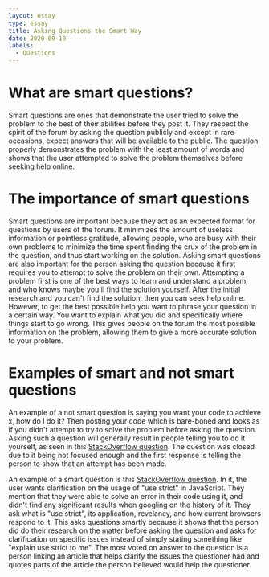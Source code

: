 ```yaml
---
layout: essay
type: essay
title: Asking Questions the Smart Way
date: 2020-09-10
labels:
  - Questions
---
```


# What are smart questions?
Smart questions are ones that demonstrate the user tried to solve the problem to the best of their abilities before they post it. They respect the spirit of the forum by asking the question publicly and except in rare occasions, expect answers that will be available to the public. The question properly demonstrates the problem with the least amount of words and shows that the user attempted to solve the problem themselves before seeking help online.

# The importance of smart questions
Smart questions are important because they act as an expected format for questions by users of the forum. It minimizes the amount of useless information or pointless gratitude, allowing people, who are busy with their own problems to minimize the time spent finding the crux of the problem in the question, and thus start working on the solution. Asking smart questions are also important for the person asking the question because it first requires you to attempt to solve the problem on their own. Attempting a problem first is one of the best ways to learn and understand a problem, and who knows maybe you'll find the solution yourself. After the initial research and you can't find the solution, then you can seek help online. However, to get the best possible help you want to phrase your question in a certain way. You want to explain what you did and specifically where things start to go wrong. This gives people on the forum the most possible information on the problem, allowing them to give a more accurate solution to your problem. 

# Examples of smart and not smart questions
An example of a not smart question is saying you want your code to achieve x, how do I do it? Then posting your code which is bare-boned and looks as if you didn't attempt to try to solve the problem before asking the question. Asking such a question will generally result in people telling you to do it yourself, as seen in this [StackOverflow question](https://stackoverflow.com/questions/63837450/sql-if-conditions). The question was closed due to it being not focused enough and the first response is telling the person to show that an attempt has been made. 

An example of a smart question is this [StackOverflow question](https://stackoverflow.com/questions/1335851/what-does-use-strict-do-in-javascript-and-what-is-the-reasoning-behind-it). In it, the user wants clarification on the usage of "use strict" in JavaScript. They mention that they were able to solve an error in their code using it, and didn't find any significant results when googling on the history of it. They ask what is "use strict", its application, revelancy, and how current browsers respond to it. This asks questions smartly because it shows that the person did do their research on the matter before asking the question and asks for clarification on specific issues instead of simply stating something like "explain use strict to me". The most voted on answer to the question is a person linking an article that helps clarify the issues the questioner had and quotes parts of the article the person believed would help the questioner.
